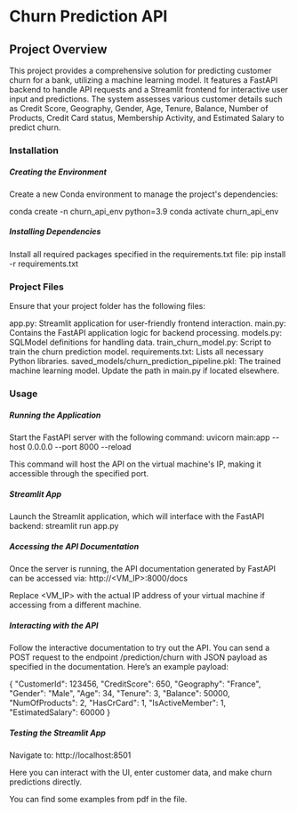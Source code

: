 # Churn Prediction API

## Project Overview

This project provides a comprehensive solution for predicting customer churn for a bank, utilizing a machine learning model. It features a FastAPI backend to handle API requests and a Streamlit frontend for interactive user input and predictions. The system assesses various customer details such as Credit Score, Geography, Gender, Age, Tenure, Balance, Number of Products, Credit Card status, Membership Activity, and Estimated Salary to predict churn.

### Installation

##### Creating the Environment
Create a new Conda environment to manage the project's dependencies:

conda create -n churn_api_env python=3.9
conda activate churn_api_env


##### Installing Dependencies

Install all required packages specified in the requirements.txt file:
pip install -r requirements.txt

### Project Files
Ensure that your project folder has the following files:

app.py: Streamlit application for user-friendly frontend interaction.
main.py: Contains the FastAPI application logic for backend processing.
models.py: SQLModel definitions for handling data.
train_churn_model.py: Script to train the churn prediction model.
requirements.txt: Lists all necessary Python libraries.
saved_models/churn_prediction_pipeline.pkl: The trained machine learning model. Update the path in main.py if located elsewhere.

### Usage

##### Running the Application
Start the FastAPI server with the following command:
uvicorn main:app --host 0.0.0.0 --port 8000 --reload

This command will host the API on the virtual machine's IP, making it accessible through the specified port.

##### Streamlit App
Launch the Streamlit application, which will interface with the FastAPI backend:
streamlit run app.py


##### Accessing the API Documentation
Once the server is running, the API documentation generated by FastAPI can be accessed via: http://<VM_IP>:8000/docs

Replace <VM_IP> with the actual IP address of your virtual machine if accessing from a different machine.

##### Interacting with the API
Follow the interactive documentation to try out the API. You can send a POST request to the endpoint /prediction/churn with JSON payload as specified in the documentation. Here’s an example payload:

{
  "CustomerId": 123456,
  "CreditScore": 650,
  "Geography": "France",
  "Gender": "Male",
  "Age": 34,
  "Tenure": 3,
  "Balance": 50000,
  "NumOfProducts": 2,
  "HasCrCard": 1,
  "IsActiveMember": 1,
  "EstimatedSalary": 60000
}

##### Testing the Streamlit App
Navigate to:
http://localhost:8501

Here you can interact with the UI, enter customer data, and make churn predictions directly.



You can find some examples from pdf in the file.